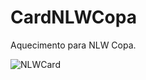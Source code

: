 # CardNLWCopa

Aquecimento para NLW Copa. 

![NLWCard](https://user-images.githubusercontent.com/65515537/198028278-e29115cf-4be8-4e29-abf7-bf4fae94c844.gif)
